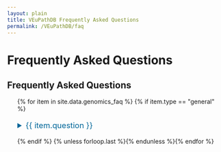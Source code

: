 ```yaml
---
layout: plain
title: VEuPathDB Frequently Asked Questions
permalink: /VEuPathDB/faq
---
```

<style>
div.static-content li {
    font-size: 130%;
    margin: 1em 0;
    list-style: none;
}
div.static-content summary {
    color: #069;
}
</style>

<h1 id="FAQ">Frequently Asked Questions</h1>

<div class="static-content"> 

<div id="general">
  <h2>Frequently Asked Questions</h2>
  <ul>
    {% for item in site.data.genomics_faq %}
    {% if item.type == "general" %}
    <li><a name="{{ item.uid }}"></a>
      <details id="{{ item.uid }}">
        <summary>{{ item.question }}</summary>
        <p>
          {{ item.answer | markdownify }}
        </p>
      </details>
    </li>
    {% endif %}
    {% unless forloop.last %}{% endunless %}{% endfor %}
  </ul>
</div>

</div>

<script>
function getHashFromUrl(url){
    console.log("My url: ", url);
    var a = document.createElement("a");
    a.href = url;
    return a.hash.replace(/^#/, "");
}
function openEntry(myanchor) {
  console.log("My Anchor: ", myanchor);
  document.getElementById(myanchor).open = true;
}
document.onload = openEntry(getHashFromUrl(window.location.href));
</script>
